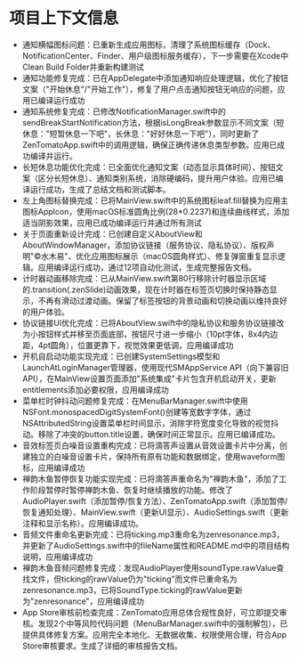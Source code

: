 # 项目上下文信息

- 通知横幅图标问题：已重新生成应用图标，清理了系统图标缓存（Dock、NotificationCenter、Finder、用户级图标服务缓存），下一步需要在Xcode中Clean Build Folder并重新构建测试
- 通知功能修复完成：已在AppDelegate中添加通知响应处理逻辑，优化了按钮文案（"开始休息"/"开始工作"），修复了用户点击通知按钮无响应的问题，应用已编译运行成功
- 通知系统修复完成：已修改NotificationManager.swift中的sendBreakStartNotification方法，根据isLongBreak参数显示不同文案（短休息："短暂休息一下吧"，长休息："好好休息一下吧"），同时更新了ZenTomatoApp.swift中的调用逻辑，确保正确传递休息类型参数。应用已成功编译并运行。
- 长短休息功能优化完成：已全面优化通知文案（动态显示具体时间）、按钮文案（区分长短休息）、通知类别系统，消除硬编码，提升用户体验。应用已编译运行成功，生成了总结文档和测试脚本。
- 左上角图标替换完成：已将MainView.swift中的系统图标leaf.fill替换为应用主图标AppIcon，使用macOS标准圆角比例(28*0.2237)和连续曲线样式，添加适当阴影效果，应用已成功编译运行并通过所有测试
- 关于页面重新设计完成：已创建自定义AboutView和AboutWindowManager，添加协议链接（服务协议、隐私协议）、版权声明"©️水木易"、优化应用图标展示（macOS圆角样式）、修复弹窗重复显示逻辑。应用编译运行成功，通过12项自动化测试，生成完整报告文档。
- 计时器动画移除完成：已从MainView.swift第80行移除计时器显示区域的.transition(.zenSlide)动画效果，现在计时器在标签页切换时保持静态显示，不再有滑动过渡动画。保留了标签按钮的背景动画和切换动画以维持良好的用户体验。
- 协议链接UI优化完成：已将AboutView.swift中的隐私协议和服务协议链接改为小按钮样式并移至页面底部，按钮尺寸进一步缩小（10pt字体，8x4内边距，4pt圆角），位置更靠下，视觉效果更低调，应用编译成功
- 开机自启动功能实现完成：已创建SystemSettings模型和LaunchAtLoginManager管理器，使用现代SMAppService API（向下兼容旧API），在MainView设置页面添加"系统集成"卡片包含开机启动开关，更新entitlements添加必要权限，应用编译成功
- 菜单栏时钟抖动问题修复完成：在MenuBarManager.swift中使用NSFont.monospacedDigitSystemFont()创建等宽数字字体，通过NSAttributedString设置菜单栏时间显示，消除字符宽度变化导致的视觉抖动。移除了冲突的button.title设置，确保时间正常显示。应用已编译成功。
- 音效标签页白噪音设置重构完成：已将滴答声设置从音效设置卡片中分离，创建独立的白噪音设置卡片，保持所有原有功能和数据绑定，使用waveform图标，应用编译成功
- 禅韵木鱼暂停恢复功能实现完成：已将滴答声重命名为"禅韵木鱼"，添加了工作阶段暂停时暂停禅韵木鱼、恢复时继续播放的功能。修改了AudioPlayer.swift（添加暂停/恢复方法）、ZenTomatoApp.swift（添加暂停/恢复通知处理）、MainView.swift（更新UI显示）、AudioSettings.swift（更新注释和显示名称）。应用编译成功。
- 音频文件重命名更新完成：已将ticking.mp3重命名为zenresonance.mp3，并更新了AudioSettings.swift中的fileName属性和README.md中的项目结构说明，应用编译成功
- 禅韵木鱼音频问题修复完成：发现AudioPlayer使用soundType.rawValue查找文件，但ticking的rawValue仍为"ticking"而文件已重命名为zenresonance.mp3，已将SoundType.ticking的rawValue更新为"zenresonance"，应用编译成功
- App Store审核前检查完成：ZenTomato应用总体合规性良好，可立即提交审核。发现2个中等风险代码问题（MenuBarManager.swift中的强制解包），已提供具体修复方案。应用完全本地化、无数据收集、权限使用合理，符合App Store审核要求。生成了详细的审核报告文档。
